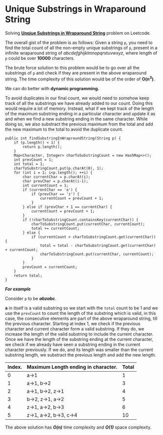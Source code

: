 # Unique Substrings in Wraparound String


Solving **[Unqiue Substrings in Wraparound String](https://leetcode.com/problems/unique-substrings-in-wraparound-string/description/)** problem on Leetcode.

The overall gist of the problem is as follows:
Given a string `p`, you need to find the total count of all the non-empty unique substrings of `p`, present in a infinite wraparound string of *abcdefghijklmnopqrstuvwxyz*, where length of `p` could be over **10000** characters.


The brute force solution to this problem would be to go over all the substrings of `p` and check if they are present in the above wraparound string. The time complexity of this solution would be of the order of **O(n<sup>3</sup>)**.

We can do better with **dynamic programming.**

To avoid duplicates in our final count, we would need to somehow keep track of all the substrings we have already added to our count. Doing this would require a lot of memory. Instead, what if we kept track of the length of the maximum substring ending in a particular character and update it as and when we find a new substring ending in the same character. While doing so, we also substract the previous maximum from the total and add the new maximum to the total to avoid the duplicate count.

```
public int findSubstringInWraproundString(String p) {
    if (p.length() < 1) {
        return p.length();
    }
    Map<Character, Integer> charToSubstringCount = new HashMap<>();
    int prevCount = 1;
    int total = 1;
    charToSubstringCount.put(p.charAt(0), 1);
    for (int i = 1; i<p.length(); ++i) {
        char currentChar = p.charAt(i);
        char prevChar = p.charAt(i-1);
        int currentCount = 1;
        if (currentChar == 'a') {
            if (prevChar == 'z') {
                currentCount = prevCount + 1;
            }
        } else if (prevChar + 1 == currentChar) {
            currentCount = prevCount + 1;
        }
        if (!charToSubstringCount.containsKey(currentChar)) {
            charToSubstringCount.put(currentChar, currentCount);
            total += currentCount;
        } else {
            if (currentCount > charToSubstringCount.get(currentChar)) {
                total = total - charToSubstringCount.get(currentChar) + currentCount;
                charToSubstringCount.put(currentChar, currentCount);
            }
        }
        prevCount = currentCount;
    }
    return total;
}
```

***For example***

Consider `p` to be ***abzabc***.

**a** in itself is a valid substring so we start with the `total` count to be 1 and we use the `prevCount` to count the length of the substring which is valid, in this case, the consecutive elements are part of the above wraparound string, till the previous character.
Starting at index 1, we check if the previous character and current character form a valid substring. If they do, we increase the length of the valid substring to include the current character.
Once we have the length of the substring ending at the current character, we check if we already have seen a substring ending in the current character previously. If we do, and its length was smaller than the current substring length, we substract the previous length and add the new length.

Index. | Maximum Length ending in character. | Total|
----- | ---------------------------------- | -----|
0     | a->1                               | 1    |
1     | a->1, b->2                         | 3    |
2     | a->1, b->2, z->1                   | 4    |
3     | b->2, z->1, a->2                   | 5    |
4     | z->1, a->2, b->3                   | 6    |
5     | z->1, a->2, b->3, c->4             | 10   |

The above solution has ***O(n)*** time complexity and ***O(1)*** space complexity.
